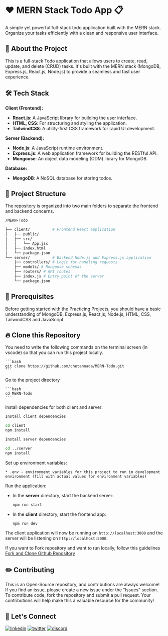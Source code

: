# ❤️ MERN Stack Todo App 📋

A simple yet powerful full-stack todo application built with the MERN stack. Organize your tasks efficiently with a clean and responsive user interface.

## 🚀 About the Project

This is a full-stack Todo application that allows users to create, read, update, and delete (CRUD) tasks. It's built with the MERN stack (MongoDB, Express.js, React.js, Node.js) to provide a seamless and fast user experience.

## 🛠️ Tech Stack

**Client (Frontend):**

- **React.js**: A JavaScript library for building the user interface.
- **HTML, CSS**: For structuring and styling the application.
- **TailwindCSS**: A utility-first CSS framework for rapid UI development.

**Server (Backend):**

- **Node.js**: A JavaScript runtime environment.
- **Express.js**: A web application framework for building the RESTful API.
- **Mongoose**: An object data modeling (ODM) library for MongoDB.

**Database:**

- **MongoDB**: A NoSQL database for storing todos.

## 🌱 Project Structure

The repository is organized into two main folders to separate the frontend and backend concerns.

```bash
/MERN-Todo

├── client/          # Frontend React application
│   ├── public/
│   ├── src/
│   │   └── App.jsx
│   ├── index.html
│   └── package.json
└── server/          # Backend Node.js and Express.js application
    ├── controllers/ # Logic for handling requests
    ├── models/ # Mongoose schemas
    ├── routers/ # API routes
    ├── index.js # Entry point of the server
    └── package.json
```

## 🎻 Prerequisites

Before getting started with the Practicing Projects, you should have a basic understanding of MongoDB, Express.js, React.js, Node.js, HTML, CSS, TailwindCSS and JavaScript.

## 🔥 Clone this Repository

You need to write the following commands on the terminal screen (in vscode) so that you can run this project locally.

    ```bash
    git clone https://github.com/chetannada/MERN-Todo.git
    ```

Go to the project directory

    ```bash
    cd MERN-Todo
    ```

Install dependencies for both client and server:

```bash
Install client dependencies

cd client
npm install

Install server dependencies

cd ../server
npm install
```

Set up environment variables:

    * .env - environment variables for this project to run in development environment (fill with actual values for environment variables)

Run the application:

- In the **server** directory, start the backend server:

  ```bash
  npm run start
  ```

- In the **client** directory, start the frontend app:
  ```bash
  npm run dev
  ```

The client application will now be running on `http://localhost:3000` and the server will be listening on `http://localhost:5000`.

If you want to Fork repository and want to run locally, follow this guidelines [Fork and Clone Github Repository](https://docs.github.com/en/get-started/quickstart/fork-a-repo)

## ✏️ Contributing

This is an Open-Source repository, and contributions are always welcome! If you find an issue, please create a new issue under the "Issues" section. To contribute code, fork the repository and submit a pull request. Your contributions will help make this a valuable resource for the community!

## 🤝 Let's Connect

[![linkedin](https://img.shields.io/badge/LinkedIn-0077B5?style=for-the-badge&logo=linkedin&logoColor=white)](https://www.linkedin.com/in/chetannada/)
[![twitter](https://img.shields.io/badge/Twitter-1DA1F2?style=for-the-badge&logo=twitter&logoColor=white)](https://twitter.com/chetannada)
[![discord](https://img.shields.io/badge/Discord-5865F2?style=for-the-badge&logo=discord&logoColor=white)](https://discordapp.com/users/916005177838956555)
